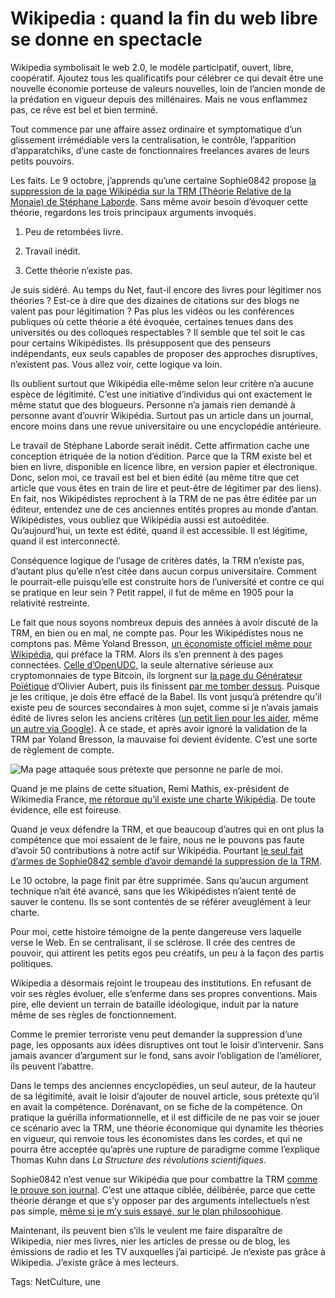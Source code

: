 # Wikipedia : quand la fin du web libre se donne en spectacle

Wikipedia symbolisait le web 2.0, le modèle participatif, ouvert, libre, coopératif. Ajoutez tous les qualificatifs pour célébrer ce qui devait être une nouvelle économie porteuse de valeurs nouvelles, loin de l’ancien monde de la prédation en vigueur depuis des millénaires. Mais ne vous enflammez pas, ce rêve est bel et bien terminé.<span id="more-37521"></span>

Tout commence par une affaire assez ordinaire et symptomatique d’un glissement irrémédiable vers la centralisation, le contrôle, l’apparition d’apparatchiks, d’une caste de fonctionnaires freelances avares de leurs petits pouvoirs.

Les faits. Le 9 octobre, j’apprends qu’une certaine Sophie0842 propose [la suppression de la page Wikipédia sur la TRM (Théorie Relative de la Monaie) de Stéphane Laborde](https://fr.wikipedia.org/wiki/Discussion:Th%C3%A9orie_relative_de_la_monnaie/Suppression). Sans même avoir besoin d’évoquer cette théorie, regardons les trois principaux arguments invoqués.

1. Peu de retombées livre.

2. Travail inédit.

3. Cette théorie n’existe pas.

Je suis sidéré. Au temps du Net, faut-il encore des livres pour légitimer nos théories ? Est-ce à dire que des dizaines de citations sur des blogs ne valent pas pour légitimation ? Pas plus les vidéos ou les conférences publiques où cette théorie a été évoquée, certaines tenues dans des universités ou des colloques respectables ? Il semble que tel soit le cas pour certains Wikipédistes. Ils présupposent que des penseurs indépendants, eux seuls capables de proposer des approches disruptives, n’existent pas. Vous allez voir, cette logique va loin.

Ils oublient surtout que Wikipédia elle-même selon leur critère n’a aucune espèce de légitimité. C’est une initiative d’individus qui ont exactement le même statut que des blogueurs. Personne n’a jamais rien demandé à personne avant d’ouvrir Wikipédia. Surtout pas un article dans un journal, encore moins dans une revue universitaire ou une encyclopédie antérieure.

Le travail de Stéphane Laborde serait inédit. Cette affirmation cache une conception étriquée de la notion d’édition. Parce que la TRM existe bel et bien en livre, disponible en licence libre, en version papier et électronique. Donc, selon moi, ce travail est bel et bien édité (au même titre que cet article que vous êtes en train de lire et peut-être de légitimer par des liens). En fait, nos Wikipédistes reprochent à la TRM de ne pas être éditée par un éditeur, entendez une de ces anciennes entités propres au monde d’antan. Wikipédistes, vous oubliez que Wikipédia aussi est autoéditée. Qu’aujourd’hui, un texte est édité, quand il est accessible. Il est légitime, quand il est interconnecté.

Conséquence logique de l’usage de critères datés, la TRM n’existe pas, d’autant plus qu’elle n’est citée dans aucun corpus universitaire. Comment le pourrait-elle puisqu’elle est construite hors de l’université et contre ce qui se pratique en leur sein ? Petit rappel, il fut de même en 1905 pour la relativité restreinte.

Le fait que nous soyons nombreux depuis des années à avoir discuté de la TRM, en bien ou en mal, ne compte pas. Pour les Wikipédistes nous ne comptons pas. Même Yoland Bresson, [un économiste officiel même pour Wikipédia](https://fr.wikipedia.org/wiki/Yoland_Bresson), qui préface la TRM. Alors ils s’en prennent à des pages connectées. [Celle d’OpenUDC](https://fr.wikipedia.org/wiki/Discussion:OpenUDC/Suppression#OpenUDC), la seule alternative sérieuse aux cryptomonnaies de type Bitcoin, ils lorgnent sur [la page du Générateur Poïétique](https://fr.wikipedia.org/wiki/G%C3%A9n%C3%A9rateur_Po%C3%AF%C3%A9tique) d’Olivier Aubert, puis ils finissent [par me tomber dessus](http://fr.wikipedia.org/wiki/Discussion:Thierry_Crouzet). Puisque je les critique, je dois être effacé de la Babel. Ils vont jusqu’à prétendre qu’il existe peu de sources secondaires à mon sujet, comme si je n’avais jamais édité de livres selon les anciens critères ([un petit lien pour les aider](http://blog.tcrouzet.com/jai-debranche/jai-debranche-presse/), même [un autre via Google](https://www.google.fr/search?espv=2&q=Thierry+Crouzet+-site%3Ablog.tcrouzet.com+-site%3Afr.wikipedia.org%2Fwiki%2FThierry_Crouzet+-site%3Athierrycrouzet.com&oq=Thierry+Crouzet+-site%3Ablog.tcrouzet.com+-site%3Afr.wikipedia.org%2Fwiki%2FThierry_Crouzet+-site%3Athierrycrouzet.com&gs_l=serp.3...24052.31557.0.32211.27.24.2.0.0.0.106.1442.14j2.16.0....0...1c.1.55.serp..27.0.0.i1gAjjd5i4Q)). À ce stade, et après avoir ignoré la validation de la TRM par Yoland Bresson, la mauvaise foi devient évidente. C’est une sorte de règlement de compte.

![Ma page attaquée sous prétexte que personne ne parle de moi.](http://blog.tcrouzet.comhttps://tcrouzet.com/images_tc/2014/10/wikipedia1.jpg)

Quand je me plains de cette situation, Remi Mathis, ex-président de Wikimedia France, [me rétorque qu’il existe une charte Wikipédia](https://twitter.com/RemiMathis/status/520282002374004736). De toute évidence, elle est foireuse.

Quand je veux défendre la TRM, et que beaucoup d’autres qui en ont plus la compétence que moi essaient de le faire, nous ne le pouvons pas faute d’avoir 50 contributions à notre actif sur Wikipédia. Pourtant [le seul fait d’armes de Sophie0842 semble d’avoir demandé la suppression de la TRM](https://fr.wikipedia.org/wiki/Sp%C3%A9cial:Contributions/Sophie0842).

Le 10 octobre, la page finit par être supprimée. Sans qu’aucun argument technique n’ait été avancé, sans que les Wikipédistes n’aient tenté de sauver le contenu. Ils se sont contentés de se référer aveuglément à leur charte.

Pour moi, cette histoire témoigne de la pente dangereuse vers laquelle verse le Web. En se centralisant, il se sclérose. Il crée des centres de pouvoir, qui attirent les petits egos peu créatifs, un peu à la façon des partis politiques.

Wikipedia a désormais rejoint le troupeau des institutions. En refusant de voir ses règles évoluer, elle s’enferme dans ses propres conventions. Mais pire, elle devient un terrain de bataille idéologique, induit par la nature même de ses règles de fonctionnement.

Comme le premier terroriste venu peut demander la suppression d’une page, les opposants aux idées disruptives ont tout le loisir d’intervenir. Sans jamais avancer d’argument sur le fond, sans avoir l’obligation de l’améliorer, ils peuvent l’abattre.

Dans le temps des anciennes encyclopédies, un seul auteur, de la hauteur de sa légitimité, avait le loisir d’ajouter de nouvel article, sous prétexte qu’il en avait la compétence. Dorénavant, on se fiche de la compétence. On pratique la guérilla informationnelle, et il est difficile de ne pas voir se jouer ce scénario avec la TRM, une théorie économique qui dynamite les théories en vigueur, qui renvoie tous les économistes dans les cordes, et qui ne pourra être acceptée qu’après une rupture de paradigme comme l’explique Thomas Kuhn dans *La Structure des révolutions scientifiques*.

Sophie0842 n’est venue sur Wikipédia que pour combattre la TRM [comme le prouve son journal](https://fr.wikipedia.org/wiki/Sp%C3%A9cial:Contributions/Sophie0842). C’est une attaque ciblée, délibérée, parce que cette théorie dérange et que s’y opposer par des arguments intellectuels n’est pas simple, [même si je m’y suis essayé, sur le plan philosophique](http://blog.tcrouzet.com/2013/10/18/quest-ce-que-la-liberte/).

Maintenant, ils peuvent bien s’ils le veulent me faire disparaître de Wikipedia, nier mes livres, nier les articles de presse ou de blog, les émissions de radio et les TV auxquelles j’ai participé. Je n’existe pas grâce à Wikipedia. J’existe grâce à mes lecteurs.

Tags: NetCulture, une